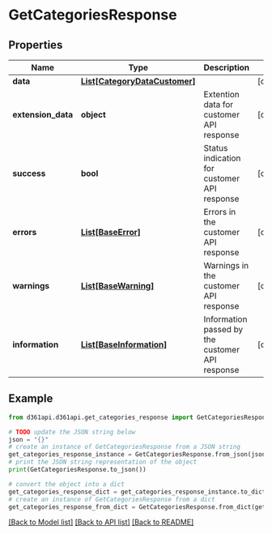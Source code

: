 # GetCategoriesResponse


## Properties

Name | Type | Description | Notes
------------ | ------------- | ------------- | -------------
**data** | [**List[CategoryDataCustomer]**](CategoryDataCustomer.md) |  | [optional] 
**extension_data** | **object** | Extention data for customer API response | [optional] 
**success** | **bool** | Status indication for customer API response | [optional] 
**errors** | [**List[BaseError]**](BaseError.md) | Errors in the customer API response | [optional] 
**warnings** | [**List[BaseWarning]**](BaseWarning.md) | Warnings in the customer API response | [optional] 
**information** | [**List[BaseInformation]**](BaseInformation.md) | Information passed by the customer API response | [optional] 

## Example

```python
from d361api.d361api.get_categories_response import GetCategoriesResponse

# TODO update the JSON string below
json = "{}"
# create an instance of GetCategoriesResponse from a JSON string
get_categories_response_instance = GetCategoriesResponse.from_json(json)
# print the JSON string representation of the object
print(GetCategoriesResponse.to_json())

# convert the object into a dict
get_categories_response_dict = get_categories_response_instance.to_dict()
# create an instance of GetCategoriesResponse from a dict
get_categories_response_from_dict = GetCategoriesResponse.from_dict(get_categories_response_dict)
```
[[Back to Model list]](../README.md#documentation-for-models) [[Back to API list]](../README.md#documentation-for-api-endpoints) [[Back to README]](../README.md)


